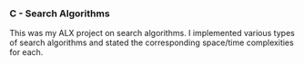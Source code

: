 ### C - Search Algorithms
This was my ALX project on search algorithms. I implemented various types of search algorithms and stated the corresponding space/time complexities for each.
